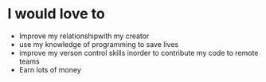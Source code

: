 
# I would love to  

* Improve my relationshipwith my creator  
* use my knowledge of programming to  save lives  
* improve my verson control skills inorder to contribute my code to remote teams  
* Earn lots of money
  